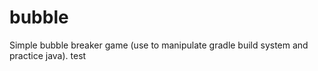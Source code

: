 # bubble
Simple bubble breaker game (use to manipulate gradle build system and practice java). test
